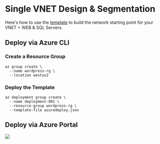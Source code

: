 # Single VNET Design & Segmentation

Here's how to use the [template](https://github.com/mikepfeiffer/azure-network-101/blob/main/Project%201/templates/azuredeploy.json) to build the network starting point for your VNET + WEB & SQL Servers.

## Deploy via Azure CLI

### Create a Resource Group

```
az group create \
  --name wordpress-rg \
  --location westus2
```

### Deploy the Template

```
az deployment group create \
  --name deployment-001 \
  --resource-group wordpress-rg \
  --template-file azuredeploy.json
```

## Deploy via Azure Portal

<a href="https://portal.azure.com/#create/Microsoft.Template/uri/https%3A%2F%2Fraw.githubusercontent.com%2Fmikepfeiffer%2Fazure-domain-controller%2Fmaster%2Fazuredeploy.json" target="_blank">
    <img src="http://azuredeploy.net/deploybutton.png"/>
</a>